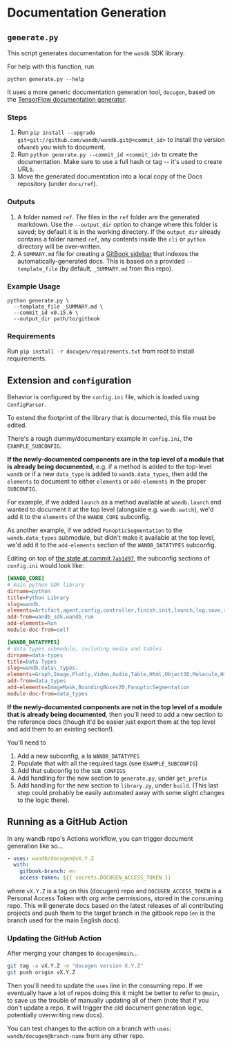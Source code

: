 # Documentation Generation

## `generate.py`

This script generates documentation for the `wandb` SDK library.

For help with this function, run

```shell
python generate.py --help
```

It uses a more generic documentation generation tool,
`docugen`,
based on the
[TensorFlow documentation generator](https://www.github.com/tensorflow/docs).

### Steps

1. Run `pip install --upgrade git+git://github.com/wandb/wandb.git@<commit_id>`
   to install the version of`wandb` you wish to document.
2. Run `python generate.py --commit_id <commit_id>` to create the documentation.
   Make sure to use a full hash or tag -- it's used to create URLs.
3. Move the generated documentation into a local copy
   of the Docs repository (under `docs/ref`).

### Outputs

1. A folder named `ref`.
   The files in the `ref` folder are the generated markdown.
   Use the `--output_dir` option to change where this folder is saved;
   by default it is in the working directory.
   If the `output_dir` already contains a folder named `ref`,
   any contents inside the `cli` or `python` directory will be over-written.
2. A `SUMMARY.md` file for creating a
   [GitBook sidebar](https://docs.gitbook.com/integrations/github/content-configuration#summary)
   that indexes the automatically-generated docs.
   This is based on a provided `--template_file`
   \(by default, `_SUMMARY.md` from this repo\).

### Example Usage

```shell
python generate.py \
  --template_file _SUMMARY.md \
  --commit_id v0.15.6 \
  --output_dir path/to/gitbook
```

### Requirements

Run `pip install -r docugen/requirements.txt` from root to install requirements.

## Extension and `config`uration

Behavior is configured by the `config.ini` file,
which is loaded using `ConfigParser`.

To extend the footprint of the library that is documented,
this file must be edited.

There's a rough dummy/documentary example in `config.ini`, the `EXAMPLE_SUBCONFIG`.

**If the newly-documented components are in the top level of a module that is already being documented**,
e.g. if a method is added to the top-level `wandb` or if a new `data_type` is added to `wandb.data_types`,
then add the `elements` to document to either `elements` or `add-elements` in the proper `SUBCONFIG`.

For example, if we added `launch` as a method available at `wandb.launch` and wanted to document it
at the top level (alongside e.g. `wandb.watch`), we'd add it to the `elements` of the `WANDB_CORE` subconfig.

As another example, if we added `PanopticSegmentation` to the `wandb.data_types` submodule,
but didn't make it available at the top level, we'd add it to the `add-elements` section of the `WANDB_DATATYPES` subconfig.

Editing on top of [the state at commit `7ab1d97`](https://github.com/wandb/docugen/blob/7ab1d97cb504d502a665464635e3e247bb9859c1/config.ini), the subconfig sections of `config.ini` would look like:

```ini
[WANDB_CORE]
# main python SDK library
dirname=python
title=Python Library
slug=wandb.
elements=Artifact,agent,config,controller,finish,init,launch,log,save,summary,sweep,watch,__version__
add-from=wandb_sdk.wandb_run
add-elements=Run
module-doc-from=self

[WANDB_DATATYPES]
# data types submodule, including media and tables
dirname=data-types
title=Data Types
slug=wandb.data\_types.
elements=Graph,Image,Plotly,Video,Audio,Table,Html,Object3D,Molecule,Histogram
add-from=data_types
add-elements=ImageMask,BoundingBoxes2D,PanopticSegmentation
module-doc-from=data_types
```

**If the newly-documented components are not in the top level of a module that is already being documented**,
then you'll need to add a new section to the reference docs (though it'd be easier just export them at the top level and add them to an existing section!).

You'll need to

1. Add a new subconfig, a la `WANDB_DATATYPES`
2. Populate that with all the required tags (see `EXAMPLE_SUBCONFIG`)
3. Add that subconfig to the `SUB_CONFIGS`
4. Add handling for the new section to `generate.py`, under `get_prefix`
5. Add handling for the new section to `library.py`, under `build`. (This last step could probably be easily automated away with some slight changes to the logic there).

## Running as a GitHub Action

In any wandb repo's Actions workflow, you can trigger document generation like so...

```yml
- uses: wandb/docugen@vX.Y.Z
  with:
    gitbook-branch: en
    access-token: ${{ secrets.DOCUGEN_ACCESS_TOKEN }}
```

where `vX.Y.Z` is a tag on this (docugen) repo and `DOCUGEN_ACCESS_TOKEN` is a Personal Access Token with org write permissions, stored in the consuming repo. This will generate docs based on the latest releases of all contributing projects and push them to the target branch in the gitbook repo (`en` is the branch used for the main English docs).

### Updating the GitHub Action

After merging your changes to `docugen@main`...

```bash
git tag -a vX.Y.Z -m "docugen version X.Y.Z"
git push origin vX.Y.Z
```

Then you'll need to update the `uses` line in the consuming repo. If we eventually have a lot of repos doing this it might be better to refer to `@main`, to save us the trouble of manually updating all of them (note that if you don't update a repo, it will trigger the old document generation logic, potentially overwriting new docs).

You can test changes to the action on a branch with `uses: wandb/docugen@branch-name` from any other repo.
